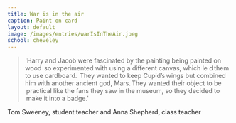 ```yaml
---
title: War is in the air ​
caption: Paint on card
layout: default
image: /images/entries/warIsInTheAir.jpeg
school: cheveley
---
```


> 'Harry and Jacob were fascinated by the painting being painted on wood  so experimented with using a different canvas, which le d them to use cardboard.  They wanted to keep Cupid’s wings but combined him with another ancient god, Mars. They wanted their object to be  practical like the fans they saw in the museum, so they decided to  make it into a badge.' ​

Tom Sweeney, student teacher and Anna Shepherd, class teacher
